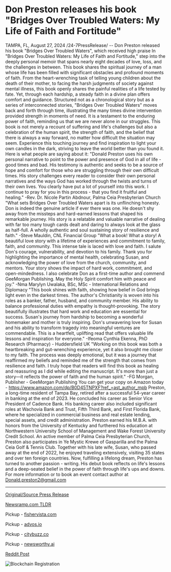 # Don Preston releases his book "Bridges Over Troubled Waters: My Life of Faith and Fortitude"

TAMPA, FL, August 27, 2024 /24-7PressRelease/ -- Don Preston released his book "Bridges Over Troubled Waters", which received high praise  In "Bridges Over Troubled Waters: My Life of Faith and Fortitude," step into the deeply personal memoir that spans nearly eight decades of love, loss, and the challenges in between. This book shares the spiritual journey of a man whose life has been filled with significant obstacles and profound moments of faith. From the heart-wrenching task of telling young children about the death of their mother, to facing the harsh judgments of society against mental illness, this book openly shares the painful realities of a life tested by fate. Yet, through each hardship, a steady faith in a divine plan offers comfort and guidance.  Structured not as a chronological story but as a series of interconnected stories, "Bridges Over Troubled Waters" moves back and forth through time, illustrating the many times divine intervention provided strength in moments of need. It is a testament to the enduring power of faith, reminding us that we are never alone in our struggles.  This book is not merely a recount of suffering and life's challenges but also a celebration of the human spirit, the strength of faith, and the belief that there is always a way forward, no matter how difficult the situation may seem. Experience this touching journey and find inspiration to light your own candles in the dark, striving to leave the world better than you found it.  Here is what people are saying about it:  "Donald Preston uses his own personal narrative to point to the power and presence of God in all of life - good times and bad. His testimony is authentic and seeks to be a source of hope and comfort for those who are struggling through their own difficult times. His story challenges every reader to consider their own personal narratives and the ways God has worked through the twists and turns of their own lives. You clearly have put a lot of yourself into this work. I continue to pray for you in this process - that you find it fruitful and healing." -Rev. Dr. Nicole Partin Abdnour, Palma Ceia Presbyterian Church  "What sets Bridges Over Troubled Waters apart is its unflinching honesty. Don is indeed the genuine article if ever there was one. He doesn't shy away from the missteps and hard-earned lessons that shaped his remarkable journey. His story is a relatable and valuable narrative of dealing with far too many tough cards dealt and daring to always look at the glass as half-full. A wholly authentic and soul sustaining story of resilience and faith." -Steve Mauldin, CNL Financial Group  "What a book! What a story! A beautiful love story with a lifetime of experiences and commitment to family, faith, and community. This intense tale is laced with love and faith. I salute Don's courage, vulnerability, and devotion to his family. Thank you for highlighting the importance of mental health, celebrating Susan, and acknowledging the power of love from the church, community, and mentors. Your story shows the impact of hard work, commitment, and open-mindedness. I also celebrate Don as a first-time author and commend GeeMorgan Publishing. May the Holy Spirit comfort him with peace and joy." -Nma Marylyn Uwalaka, BSc, MSc - International Relations and Diplomacy  "This book shines with faith, showing how belief in God brings light even in the darkest times. The author's Christianity is woven into his roles as a banker, father, husband, and community member. His ability to balance professional duties with empathy is thought-provoking. The story beautifully illustrates that hard work and education are essential for success. Susan's journey from hardship to becoming a wonderful homemaker and mother is truly inspiring. Don's unwavering love for Susan and his ability to transform tragedy into meaningful ventures are commendable. This is a heartfelt, uplifting read that offers valuable life lessons and inspiration for everyone." -Ifeoma Cynthia Ekenna, PhD Research (Pharmacy) - Huddersfield UK  "Working on this book was both a heartbreaking and gut-wrenching experience, yet it also brought me closer to my faith. The process was deeply emotional, but it was a journey that reaffirmed my beliefs and reminded me of the strength that comes from resilience and faith. I truly hope that readers will find this book as healing and reassuring as I did while editing the manuscript. It's more than just a story—it reflects the power of faith and the human spirit." -FG Morgan, Publisher - GeeMorgan Publishing  You can get your copy on Amazon today - https://www.amazon.com/dp/B0D45TNPXF?ref_=ast_author_mpb  Preston, a long-time resident of Tampa Bay, retired after a successful 54-year career in banking at the end of 2023. He concluded his career as Senior Vice President of Cadence Bank. His banking career also included significant roles at Wachovia Bank and Trust, Fifth Third Bank, and First Florida Bank, where he specialized in commercial business and real estate lending, special assets, and credit administration.  Preston earned his M.B.A. with honors from the University of Kentucky and furthered his education at Northwestern University School of Management and Wake Forest University Credit School.  An active member of Palma Ceia Presbyterian Church, Preston also participates in Ye Mystic Krewe of Gasparilla and the Palma Ceia Golf & Tennis Club. Together with his late wife, Susan, who passed away at the end of 2022, he enjoyed traveling extensively, visiting 35 states and over ten foreign countries.  Now, fulfilling a lifelong dream, Preston has turned to another passion - writing. His debut book reflects on life's lessons and a deep-seated belief in the power of faith through life's ups and downs.  For more information or to book an event contact author at  Donald.preston2@gmail.com 

---

[Original/Source Press Release](https://www.24-7pressrelease.com/press-release/513800/don-preston-releases-his-book-bridges-over-troubled-waters-my-life-of-faith-and-fortitude)
                    

[Newsramp.com TLDR](https://newsramp.com/curated-news/don-preston-releases-inspirational-memoir-bridges-over-troubled-waters/4072cb8ffc6fd727a7dadf62dedf8025) 


Pickup - [fishervista.com](https://fishervista.com/en/don-preston-releases-memoir-bridges-over-troubled-waters-my-life-of-faith-and-fortitude/20245977)

Pickup - [advos.io](https://advos.io/en/don-preston-releases-memoir-bridges-over-troubled-waters/20245977)

Pickup - [citybuzz.co](https://citybuzz.co/2024/08/27/retired-banker-don-preston-releases-memoir-on-faith-and-resilience)

Pickup - [newsworthy.ai](https://newsworthy.ai/curated/retired-banker-don-preston-releases-memoir-on-faith-and-resilience/20245977)
 



[Reddit Post](https://www.reddit.com/r/newsramp/comments/1f2ayk8/don_preston_releases_inspirational_memoir_bridges/) 



![Blockchain Registration](https://cdn.newsramp.app/24-7PressRelease/qrcode/248/27/oxeniWRC.webp)